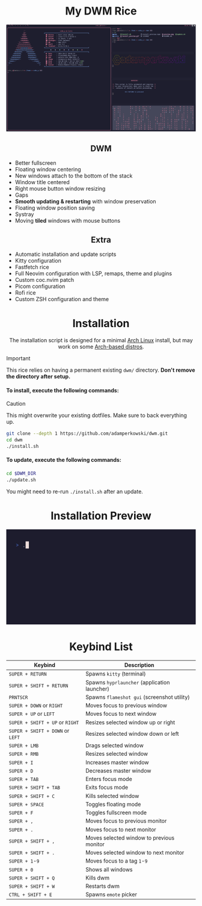 <div align="center">
<h1>My DWM Rice</h1>

![Preview](preview.png)

<h2>DWM</h2>

</div>

- Better fullscreen
- Floating window centering
- New windows attach to the bottom of the stack
- Window title centered
- Right mouse button window resizing
- Gaps
- **Smooth updating & restarting** with window preservation
- Floating window position saving
- Systray
- Moving **tiled** windows with mouse buttons

<h2 align="center">Extra</h2>

- Automatic installation and update scripts
- Kitty configuration
- Fastfetch rice
- Full Neovim configuration with LSP, remaps, theme and plugins
- Custom coc.nvim patch
- Picom configuration
- Rofi rice
- Custom ZSH configuration and theme

<div align="center">

<h1>Installation</h1>

The installation script is designed for a minimal <a href="https://wiki.archlinux.org/title/Arch_Linux" target="_blank">Arch Linux</a> install, but may work on some <a href="https://wiki.archlinux.org/title/Arch-based_distributions" target="_blank">Arch-based distros</a>.

</div>

> [!IMPORTANT]
> This rice relies on having a permanent existing `dwm/` directory. **Don't remove the directory after setup.**

#### To install, execute the following commands:
> [!CAUTION]
> This might overwrite your existing dotfiles. Make sure to back everything up.

```bash
git clone --depth 1 https://github.com/adamperkowski/dwm.git
cd dwm
./install.sh
```

#### To update, execute the following commands:

```bash
cd $DWM_DIR
./update.sh
```

You might need to re-run `./install.sh` after an update.

<div align="center">

<h1>Installation Preview</h1>

![Installation Preview](install_preview.gif)

<h1>Keybind List</h1>

|Keybind|Description|
|---|---|
|`SUPER + RETURN`|Spawns `kitty` (terminal)|
|`SUPER + SHIFT + RETURN`|Spawns `hyprlauncher` (application launcher)|
|`PRNTSCR`|Spawns `flameshot gui` (screenshot utility)|
|`SUPER + DOWN` or `RIGHT`|Moves focus to previous window|
|`SUPER + UP` or `LEFT`|Moves focus to next window|
|`SUPER + SHIFT + UP` or `RIGHT`|Resizes selected window up or right|
|`SUPER + SHIFT + DOWN` or `LEFT`|Resizes selected window down or left|
|`SUPER + LMB`|Drags selected window|
|`SUPER + RMB`|Resizes selected window|
|`SUPER + I`|Increases master window|
|`SUPER + D`|Decreases master window|
|`SUPER + TAB`|Enters focus mode|
|`SUPER + SHIFT + TAB`|Exits focus mode|
|`SUPER + SHIFT + C`|Kills selected window|
|`SUPER + SPACE`|Toggles floating mode|
|`SUPER + F`|Toggles fullscreen mode|
|`SUPER + ,`|Moves focus to previous monitor|
|`SUPER + .`|Moves focus to next monitor|
|`SUPER + SHIFT + ,`|Moves selected window to previous monitor|
|`SUPER + SHIFT + .`|Moves selected window to next monitor|
|`SUPER + 1`-`9`|Moves focus to a tag `1`-`9`|
|`SUPER + 0`|Shows all windows|
|`SUPER + SHIFT + Q`|Kills dwm|
|`SUPER + SHIFT + W`|Restarts dwm|
|`CTRL + SHIFT + E`|Spawns `emote` picker|

</div>
